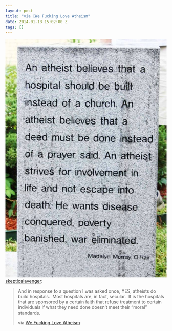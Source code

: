 ```yaml
---
layout: post
title: "via [We Fucking Love Atheism"
date: 2014-01-18 15:02:00 Z
tags: []
---
```

![](/media/2014/01/73719839578.jpg)
[skepticalavenger](http://skepticalavenger.tumblr.com/post/73214819713/and-in-response-to-a-question-i-was-asked-once):

> And in response to a question I was asked once, YES, atheists do build hospitals.  Most hospitals are, in fact, secular.  It is the hospitals that are sponsored by a certain faith that refuse treatment to certain individuals if what they need done doesn’t meet their “moral” standards.
> 
> via [We Fucking Love Atheism](https://www.facebook.com/WFLAtheism)
